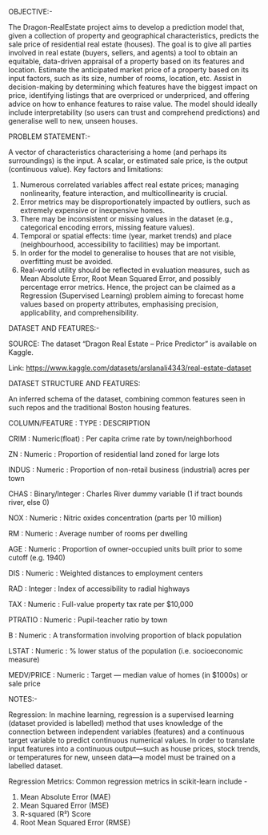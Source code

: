 OBJECTIVE:-

The Dragon-RealEstate project aims to develop a prediction model that, given a collection of property and geographical characteristics, predicts the sale price of residential real estate (houses). The goal is to give all parties involved in real estate (buyers, sellers, and agents) a tool to obtain an equitable, data-driven appraisal of a property based on its features and location.
Estimate the anticipated market price of a property based on its input factors, such as its size, number of rooms, location, etc.
Assist in decision-making by determining which features have the biggest impact on price, identifying listings that are overpriced or underpriced, and offering advice on how to enhance features to raise value.
The model should ideally include interpretability (so users can trust and comprehend predictions) and generalise well to new, unseen houses.

PROBLEM STATEMENT:- 

A vector of characteristics characterising a home (and perhaps its surroundings) is the input.
A scalar, or estimated sale price, is the output (continuous value).
Key factors and limitations:
1. Numerous correlated variables affect real estate prices; managing nonlinearity, feature interaction, and multicollinearity is crucial.
2. Error metrics may be disproportionately impacted by outliers, such as extremely expensive or inexpensive homes.
3. There may be inconsistent or missing values in the dataset (e.g., categorical encoding errors, missing feature values).
4. Temporal or spatial effects: time (year, market trends) and place (neighbourhood, accessibility to facilities) may be important.
5. In order for the model to generalise to houses that are not visible, overfitting must be avoided.
6. Real-world utility should be reflected in evaluation measures, such as Mean Absolute Error, Root Mean Squared Error, and possibly percentage error metrics.
Hence, the project can be claimed as a Regression (Supervised Learning) problem aiming to forecast home values based on property attributes, emphasising precision, applicability, and comprehensibility.

DATASET AND FEATURES:- 

SOURCE: The dataset “Dragon Real Estate – Price Predictor” is available on Kaggle.

Link: https://www.kaggle.com/datasets/arslanali4343/real-estate-dataset

DATASET STRUCTURE AND FEATURES:

An inferred schema of the dataset, combining common features seen in such repos and the traditional Boston housing features. 

COLUMN/FEATURE	:   TYPE          :            DESCRIPTION

CRIM	          : Numeric(float)	:  Per capita crime rate by town/neighborhood

ZN	            : Numeric	        :  Proportion of residential land zoned for large lots

INDUS	          : Numeric         :  Proportion of non-retail business (industrial) acres per town

CHAS	          : Binary/Integer	:  Charles River dummy variable (1 if tract bounds river, else 0)

NOX	            : Numeric         :  Nitric oxides concentration (parts per 10 million)

RM	            : Numeric	        :  Average number of rooms per dwelling

AGE	            : Numeric	        :  Proportion of owner-occupied units built prior to some cutoff (e.g. 1940)

DIS	            : Numeric	        :  Weighted distances to employment centers

RAD	            : Integer	        :  Index of accessibility to radial highways

TAX	        	  : Numeric         :  Full-value property tax rate per $10,000

PTRATIO         : Numeric	        :  Pupil-teacher ratio by town

B               : Numeric         :  A transformation involving proportion of black population 

LSTAT           : Numeric	        :  % lower status of the population (i.e. socioeconomic measure)

MEDV/PRICE   	  : Numeric	        :  Target — median value of homes (in $1000s) or sale price

NOTES:-

Regression: In machine learning, regression is a supervised learning (dataset provided is labelled) method that uses knowledge of the connection between independent variables (features) and a continuous target variable to predict continuous numerical values. In order to translate input features into a continuous output—such as house prices, stock trends, or temperatures for new, unseen data—a model must be trained on a labelled dataset.

Regression Metrics: Common regression metrics in scikit-learn include -                                                                                          
1. Mean Absolute Error (MAE)
2. Mean Squared Error (MSE)
3. R-squared (R²) Score
4. Root Mean Squared Error (RMSE)
